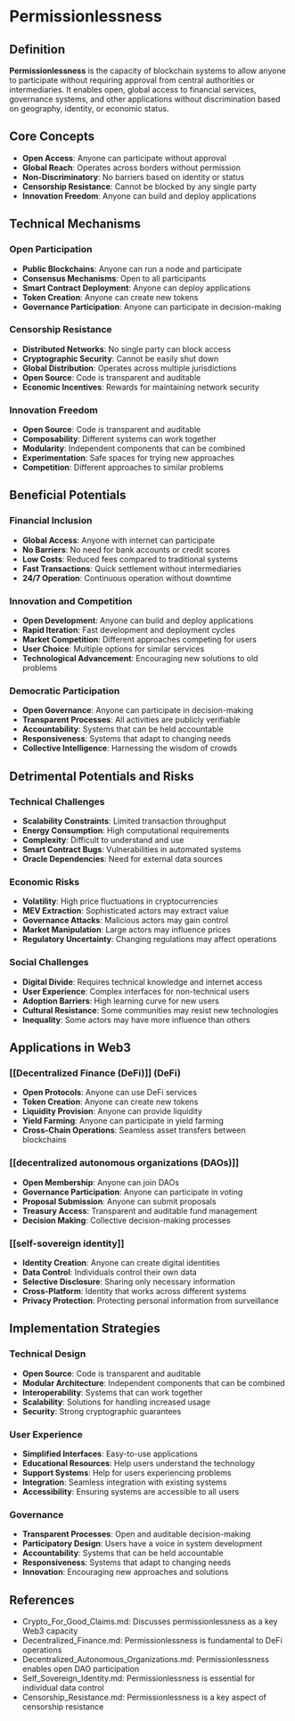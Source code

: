 # Permissionlessness

## Definition

**Permissionlessness** is the capacity of blockchain systems to allow anyone to participate without requiring approval from central authorities or intermediaries. It enables open, global access to financial services, governance systems, and other applications without discrimination based on geography, identity, or economic status.

## Core Concepts

- **Open Access**: Anyone can participate without approval
- **Global Reach**: Operates across borders without permission
- **Non-Discriminatory**: No barriers based on identity or status
- **Censorship Resistance**: Cannot be blocked by any single party
- **Innovation Freedom**: Anyone can build and deploy applications

## Technical Mechanisms

### Open Participation
- **Public Blockchains**: Anyone can run a node and participate
- **Consensus Mechanisms**: Open to all participants
- **Smart Contract Deployment**: Anyone can deploy applications
- **Token Creation**: Anyone can create new tokens
- **Governance Participation**: Anyone can participate in decision-making

### Censorship Resistance
- **Distributed Networks**: No single party can block access
- **Cryptographic Security**: Cannot be easily shut down
- **Global Distribution**: Operates across multiple jurisdictions
- **Open Source**: Code is transparent and auditable
- **Economic Incentives**: Rewards for maintaining network security

### Innovation Freedom
- **Open Source**: Code is transparent and auditable
- **Composability**: Different systems can work together
- **Modularity**: Independent components that can be combined
- **Experimentation**: Safe spaces for trying new approaches
- **Competition**: Different approaches to similar problems

## Beneficial Potentials

### Financial Inclusion
- **Global Access**: Anyone with internet can participate
- **No Barriers**: No need for bank accounts or credit scores
- **Low Costs**: Reduced fees compared to traditional systems
- **Fast Transactions**: Quick settlement without intermediaries
- **24/7 Operation**: Continuous operation without downtime

### Innovation and Competition
- **Open Development**: Anyone can build and deploy applications
- **Rapid Iteration**: Fast development and deployment cycles
- **Market Competition**: Different approaches competing for users
- **User Choice**: Multiple options for similar services
- **Technological Advancement**: Encouraging new solutions to old problems

### Democratic Participation
- **Open Governance**: Anyone can participate in decision-making
- **Transparent Processes**: All activities are publicly verifiable
- **Accountability**: Systems that can be held accountable
- **Responsiveness**: Systems that adapt to changing needs
- **Collective Intelligence**: Harnessing the wisdom of crowds

## Detrimental Potentials and Risks

### Technical Challenges
- **Scalability Constraints**: Limited transaction throughput
- **Energy Consumption**: High computational requirements
- **Complexity**: Difficult to understand and use
- **Smart Contract Bugs**: Vulnerabilities in automated systems
- **Oracle Dependencies**: Need for external data sources

### Economic Risks
- **Volatility**: High price fluctuations in cryptocurrencies
- **MEV Extraction**: Sophisticated actors may extract value
- **Governance Attacks**: Malicious actors may gain control
- **Market Manipulation**: Large actors may influence prices
- **Regulatory Uncertainty**: Changing regulations may affect operations

### Social Challenges
- **Digital Divide**: Requires technical knowledge and internet access
- **User Experience**: Complex interfaces for non-technical users
- **Adoption Barriers**: High learning curve for new users
- **Cultural Resistance**: Some communities may resist new technologies
- **Inequality**: Some actors may have more influence than others

## Applications in Web3

### [[Decentralized Finance (DeFi)]] (DeFi)
- **Open Protocols**: Anyone can use DeFi services
- **Token Creation**: Anyone can create new tokens
- **Liquidity Provision**: Anyone can provide liquidity
- **Yield Farming**: Anyone can participate in yield farming
- **Cross-Chain Operations**: Seamless asset transfers between blockchains

### [[decentralized autonomous organizations (DAOs)]]
- **Open Membership**: Anyone can join DAOs
- **Governance Participation**: Anyone can participate in voting
- **Proposal Submission**: Anyone can submit proposals
- **Treasury Access**: Transparent and auditable fund management
- **Decision Making**: Collective decision-making processes

### [[self-sovereign identity]]
- **Identity Creation**: Anyone can create digital identities
- **Data Control**: Individuals control their own data
- **Selective Disclosure**: Sharing only necessary information
- **Cross-Platform**: Identity that works across different systems
- **Privacy Protection**: Protecting personal information from surveillance

## Implementation Strategies

### Technical Design
- **Open Source**: Code is transparent and auditable
- **Modular Architecture**: Independent components that can be combined
- **Interoperability**: Systems that can work together
- **Scalability**: Solutions for handling increased usage
- **Security**: Strong cryptographic guarantees

### User Experience
- **Simplified Interfaces**: Easy-to-use applications
- **Educational Resources**: Help users understand the technology
- **Support Systems**: Help for users experiencing problems
- **Integration**: Seamless integration with existing systems
- **Accessibility**: Ensuring systems are accessible to all users

### Governance
- **Transparent Processes**: Open and auditable decision-making
- **Participatory Design**: Users have a voice in system development
- **Accountability**: Systems that can be held accountable
- **Responsiveness**: Systems that adapt to changing needs
- **Innovation**: Encouraging new approaches and solutions

## References
- Crypto_For_Good_Claims.md: Discusses permissionlessness as a key Web3 capacity
- Decentralized_Finance.md: Permissionlessness is fundamental to DeFi operations
- Decentralized_Autonomous_Organizations.md: Permissionlessness enables open DAO participation
- Self_Sovereign_Identity.md: Permissionlessness is essential for individual data control
- Censorship_Resistance.md: Permissionlessness is a key aspect of censorship resistance
